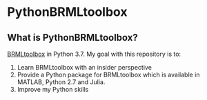 # PythonBRMLtoolbox

## What is PythonBRMLtoolbox?
[BRMLtoolbox](http://web4.cs.ucl.ac.uk/staff/D.Barber/pmwiki/pmwiki.php?n=Brml.Software)
 in Python 3.7. My goal with this repository is to:
 1. Learn BRMLtoolbox with an insider perspective
 2. Provide a Python package for BRMLtoolbox which is available
    in MATLAB, Python 2.7 and Julia.
 3. Improve my Python skills

 
 